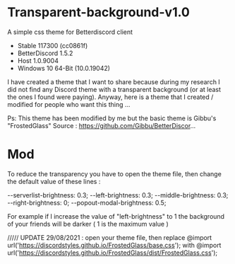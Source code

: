 # Transparent-background-v1.0
A simple css theme for Betterdiscord client 
- Stable 117300 (cc0861f) 
- BetterDiscord 1.5.2 
- Host 1.0.9004 
- Windows 10 64-Bit (10.0.19042)

I have created a theme that I want to share because during my research I did not find any Discord theme with a transparent background (or at least the ones I found were paying).
Anyway, here is a theme that I created / modified for people who want this thing ...

Ps: This theme has been modified by me but the basic theme is Gibbu's "FrostedGlass"
Source :
https://github.com/Gibbu/BetterDiscor...

# Mod
To reduce the transparency you have to open the theme file, then change the default value of these lines :

  --serverlist-brightness: 0.3;
  --left-brightness: 0.3;
  --middle-brightness: 0.3;
  --right-brightness: 0;
  --popout-modal-brightness: 0.5; 

For example if I increase the value of "left-brightness" to 1 the background of your friends will be darker ( 1 is the maximum value )

///// UPDATE 29/08/2021 :
open your theme file, then replace
@import url('https://discordstyles.github.io/FrostedGlass/base.css');
with
@import url('https://discordstyles.github.io/FrostedGlass/dist/FrostedGlass.css');
